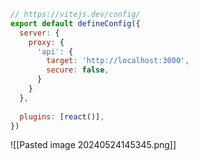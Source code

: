 ```js
// https://vitejs.dev/config/
export default defineConfig({
  server: {
    proxy: {
      'api': {
        target: 'http://localhost:3000',
        secure: false,
      }
    }
  },
  
  plugins: [react()],
})
```

![[Pasted image 20240524145345.png]]
